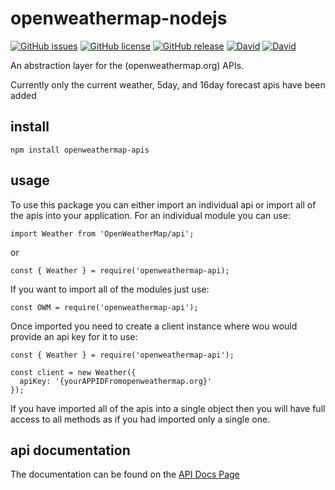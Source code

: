 # openweathermap-nodejs

[![GitHub issues](https://img.shields.io/github/issues/CarbonCollins/openweathermap-nodejs.svg?style=flat-square)](https://github.com/CarbonCollins/openweathermap-nodejs/issues)
[![GitHub license](https://img.shields.io/badge/license-MIT-blue.svg?style=flat-square)](https://raw.githubusercontent.com/CarbonCollins/openweathermap-nodejs/master/LICENSE)
[![GitHub release](https://img.shields.io/github/release/CarbonCollins/openweathermap-nodejs/all.svg?style=flat-square)]()
[![David](https://img.shields.io/david/CarbonCollins/openweathermap-nodejs.svg?style=flat-square)]()
[![David](https://img.shields.io/david/dev/CarbonCollins/openweathermap-nodejs.svg?style=flat-square)]()

An abstraction layer for the (openweathermap.org) APIs.

Currently only the current weather, 5day, and 16day forecast apis have been added

## install

```
npm install openweathermap-apis
```

## usage

To use this package you can either import an individual api or import all of the apis into your application. For an individual module you can use:

```
import Weather from 'OpenWeatherMap/api';
```
or 
```
const { Weather } = require('openweathermap-api);
```

If you want to import all of the modules just use:

```
const OWM = require('openweathermap-api');
```

Once imported you need to create a client instance where wou would provide an api key for it to use:

```
const { Weather } = require('openweathermap-api');

const client = new Weather({
  apiKey: '{yourAPPIDFromopenweathermap.org}'
});
```

If you have imported all of the apis into a single object then you will have full access to all methods as if you had imported only a single one.

## api documentation

The documentation can be found on the [API Docs Page](./docs/api.md)
